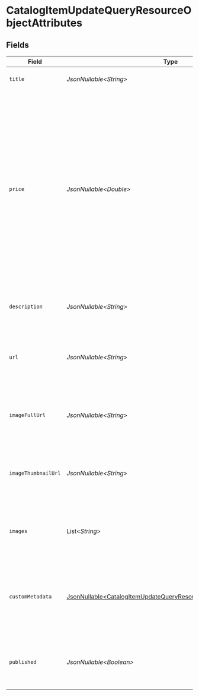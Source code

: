# CatalogItemUpdateQueryResourceObjectAttributes


## Fields

| Field                                                                                                                                                                                                                                                                                                                                             | Type                                                                                                                                                                                                                                                                                                                                              | Required                                                                                                                                                                                                                                                                                                                                          | Description                                                                                                                                                                                                                                                                                                                                       | Example                                                                                                                                                                                                                                                                                                                                           |
| ------------------------------------------------------------------------------------------------------------------------------------------------------------------------------------------------------------------------------------------------------------------------------------------------------------------------------------------------- | ------------------------------------------------------------------------------------------------------------------------------------------------------------------------------------------------------------------------------------------------------------------------------------------------------------------------------------------------- | ------------------------------------------------------------------------------------------------------------------------------------------------------------------------------------------------------------------------------------------------------------------------------------------------------------------------------------------------- | ------------------------------------------------------------------------------------------------------------------------------------------------------------------------------------------------------------------------------------------------------------------------------------------------------------------------------------------------- | ------------------------------------------------------------------------------------------------------------------------------------------------------------------------------------------------------------------------------------------------------------------------------------------------------------------------------------------------- |
| `title`                                                                                                                                                                                                                                                                                                                                           | *JsonNullable\<String>*                                                                                                                                                                                                                                                                                                                           | :heavy_minus_sign:                                                                                                                                                                                                                                                                                                                                | The title of the catalog item.                                                                                                                                                                                                                                                                                                                    | Ocean Blue Shirt (Sample)                                                                                                                                                                                                                                                                                                                         |
| `price`                                                                                                                                                                                                                                                                                                                                           | *JsonNullable\<Double>*                                                                                                                                                                                                                                                                                                                           | :heavy_minus_sign:                                                                                                                                                                                                                                                                                                                                | This field can be used to set the price on the catalog item, which is what gets displayed for the item when included in emails. For most price-update use cases, you will also want to update the `price` on any child variants, using the [Update Catalog Variant Endpoint](https://developers.klaviyo.com/en/reference/update_catalog_variant). | 42                                                                                                                                                                                                                                                                                                                                                |
| `description`                                                                                                                                                                                                                                                                                                                                     | *JsonNullable\<String>*                                                                                                                                                                                                                                                                                                                           | :heavy_minus_sign:                                                                                                                                                                                                                                                                                                                                | A description of the catalog item.                                                                                                                                                                                                                                                                                                                | A description of the catalog item.                                                                                                                                                                                                                                                                                                                |
| `url`                                                                                                                                                                                                                                                                                                                                             | *JsonNullable\<String>*                                                                                                                                                                                                                                                                                                                           | :heavy_minus_sign:                                                                                                                                                                                                                                                                                                                                | URL pointing to the location of the catalog item on your website.                                                                                                                                                                                                                                                                                 | https://via.placeholder.com/150                                                                                                                                                                                                                                                                                                                   |
| `imageFullUrl`                                                                                                                                                                                                                                                                                                                                    | *JsonNullable\<String>*                                                                                                                                                                                                                                                                                                                           | :heavy_minus_sign:                                                                                                                                                                                                                                                                                                                                | URL pointing to the location of a full image of the catalog item.                                                                                                                                                                                                                                                                                 | https://via.placeholder.com/300                                                                                                                                                                                                                                                                                                                   |
| `imageThumbnailUrl`                                                                                                                                                                                                                                                                                                                               | *JsonNullable\<String>*                                                                                                                                                                                                                                                                                                                           | :heavy_minus_sign:                                                                                                                                                                                                                                                                                                                                | URL pointing to the location of an image thumbnail of the catalog item                                                                                                                                                                                                                                                                            | https://via.placeholder.com/150                                                                                                                                                                                                                                                                                                                   |
| `images`                                                                                                                                                                                                                                                                                                                                          | List\<*String*>                                                                                                                                                                                                                                                                                                                                   | :heavy_minus_sign:                                                                                                                                                                                                                                                                                                                                | List of URLs pointing to the locations of images of the catalog item.                                                                                                                                                                                                                                                                             | [<br/>"https://via.placeholder.com/150"<br/>]                                                                                                                                                                                                                                                                                                     |
| `customMetadata`                                                                                                                                                                                                                                                                                                                                  | [JsonNullable\<CatalogItemUpdateQueryResourceObjectCustomMetadata>](../../models/components/CatalogItemUpdateQueryResourceObjectCustomMetadata.md)                                                                                                                                                                                                | :heavy_minus_sign:                                                                                                                                                                                                                                                                                                                                | Flat JSON blob to provide custom metadata about the catalog item. May not exceed 100kb.                                                                                                                                                                                                                                                           | {<br/>"Top Pick": true<br/>}                                                                                                                                                                                                                                                                                                                      |
| `published`                                                                                                                                                                                                                                                                                                                                       | *JsonNullable\<Boolean>*                                                                                                                                                                                                                                                                                                                          | :heavy_minus_sign:                                                                                                                                                                                                                                                                                                                                | Boolean value indicating whether the catalog item is published.                                                                                                                                                                                                                                                                                   | true                                                                                                                                                                                                                                                                                                                                              |